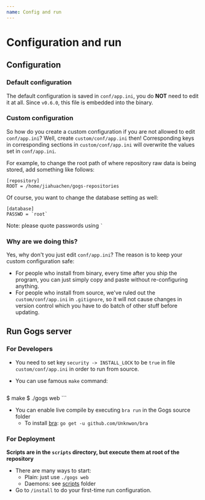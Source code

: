 ```yaml
---
name: Config and run
---
```


# Configuration and run

## Configuration

### Default configuration

The default configuration is saved in `conf/app.ini`, you do **NOT** need to edit it at all. Since `v0.6.0`, this file is embedded into the binary.

### Custom configuration

So how do you create a custom configuration if you are not allowed to edit `conf/app.ini`? Well, create `custom/conf/app.ini` then! Corresponding keys in corresponding sections in `custom/conf/app.ini` will overwrite the values set in `conf/app.ini`.

For example, to change the root path of where repository raw data is being stored, add something like follows:

```
[repository]
ROOT = /home/jiahuachen/gogs-repositories
```

Of course, you want to change the database setting as well:

```
[database]
PASSWD = `root`
```

Note: please quote passwords using `` ` ``

### Why are we doing this?

Yes, why don't you just edit `conf/app.ini`? The reason is to keep your custom configuration safe:

- For people who install from binary, every time after you ship the program, you can just simply copy and paste without re-configuring anything.
- For people who install from source, we've ruled out the `custom/conf/app.ini` in `.gitignore`, so it will not cause changes in version control which you have to do batch of other stuff before updating.

## Run Gogs server

### For Developers

- You need to set key `security -> INSTALL_LOCK` to be `true` in file `custom/conf/app.ini` in order to run from source.
- You can use famous `make` command:

	```sh
$ make
$ ./gogs web
	```

- You can enable live compile by executing `bra run` in the Gogs source folder
	- To install [bra](https://github.com/Unknwon/bra): `go get -u github.com/Unknwon/bra`

### For Deployment

**Scripts are in the `scripts` directory, but execute them at root of the repository**

- There are many ways to start:
	- Plain: just use `./gogs web`
	- Daemons: see [scripts](https://github.com/gogits/gogs/tree/master/scripts) folder
- Go to `/install` to do your first-time run configuration.
